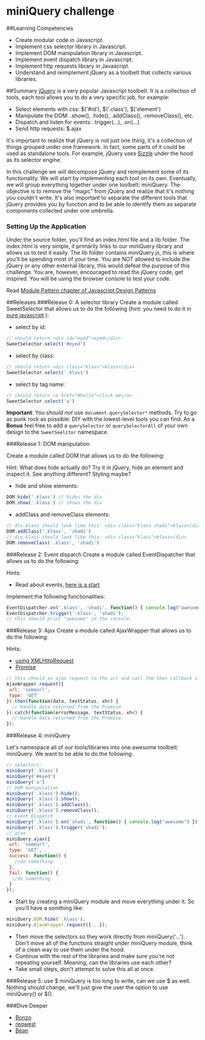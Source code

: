 # miniQuery challenge

##Learning Competencies
- Create modular code in Javascript.
- Implement css selector library in Javascript.
- Implement DOM manipulation library in Javascript.
- Implement event dispatch library in Javascript.
- Implement http requests library in Javascript.
- Understand and reimplement jQuery as a toolbelt that collects various libraries.

##Summary
[jQuery](http://jquery.com/) is a very popular Javascript toolbelt. It is a collection of tools, each tool allows you to do a very specific job, for example:

  - Select elements with css: $('#id'), $('.class'), $('element')
  - Manipulate the DOM: .show(), .hide(), .addClass(), .removeClass(), etc.
  - Dispatch and listen for events: .trigger(...), .on(...)
  - Send http requests: $.ajax

It's important to realize that jQuery is not just one thing, it's a collection of things grouped under one framework. In fact, some parts of it could be used as standalone tools. For example, jQuery uses [Sizzle](https://github.com/jquery/sizzle) under the hood as its selector engine.

In this challenge we will decompose jQuery and reimplement some of its functionality. We will start by implementing each tool on its own. Eventually, we will group everything together under one toolbelt: miniQuery. The objective is to remove the "magic" from jQuery and realize that it's nothing you couldn't write. It's also important to separate the different tools that jQuery provides you by function and to be able to identify them as separate components collected under one umbrella.

### Setting Up the Application
Under the source folder, you'll find an index.html file and a lib folder. The index.html is very simple, it primarily links to our miniQuery library and allows us to test it easily. The lib folder contains miniQuery.js, this is where you'll be spending most of your time. You are NOT allowed to include the jQuery or any other external library, this would defeat the purpose of this challenge. You are, however, encouraged to read the jQuery code, get inspired. You will be using the browser console to test your code.

Read [Module Pattern chapter of Javascript Design Patterns](http://addyosmani.com/resources/essentialjsdesignpatterns/book/#modulepatternjavascript)

##Releases
###Release 0: A selector library
Create a module called SweetSelector that allows us to do the following (hint: you need to do it in [pure javascript](http://www.w3schools.com/js/js_htmldom_elements.asp) ):

- select by id:
```javascript
// should return <div id="eyed">eyed</div>
SweetSelector.select('#eyed')
```
- select by class:
```javascript
// should return <div class="klass">klass</div>
SweetSelector.select('.klass')
```
- select by tag name:
```javascript
// should return <a href="#hello">click me</a>
SweetSelector.select('a')
```

**Important**:  You _should not_ use `document.querySelector*` methods.  Try to go as punk rock as possible: DIY with the lowest-level tools you can find.  As a **Bonus** feel free to add a `querySelector` or `querySelectorAll` of your own design to the `SweetSeelctor` namespace.

###Release 1: DOM manipulation

Create a module called DOM that allows us to do the following:

Hint: What does hide actually do? Try it in jQuery, hide an element and inspect it. See anything different? Styling maybe?

- hide and show elements:
```javascript
DOM.hide('.klass') // hides the div
DOM.show('.klass') // shows the div
```
- addClass and removeClass elements:
```javascript
// div.klass should look like this: <div class="klass shadi">klass</div>
DOM.addClass('.klass', 'shadi')
// div.klass should look like this: <div class="klass">klass</div>
DOM.removeClass('.klass', 'shadi')
```

###Release 2:  Event dispatch
Create a module called EventDispatcher that allows us to do the following:

Hints:

- Read about events, [here is a start](https://developer.mozilla.org/en-US/docs/Web/Guide/Events/Creating_and_triggering_events)

Implement the following functionalities:

```javascript
EventDispatcher.on('.klass', 'shadi', function() { console.log("awesome") });
EventDispatcher.trigger('.klass', 'shadi');
// this should print "awesome" in the console.
```

###Release 3: Ajax
Create a module called AjaxWrapper that allows us to do the following:

Hints: 
  * [using XMLHttpRequest](https://developer.mozilla.org/en-US/docs/Web/API/XMLHttpRequest/Using_XMLHttpRequest)
  * [Promise](https://developer.mozilla.org/en-US/docs/Web/JavaScript/Reference/Global_Objects/Promise)

```javascript
// this should an ajax request to the url and call the then callback if successful and catch callback if unsuccessful.
AjaxWrapper.request({
 url: 'someurl',
 type: 'GET'
}).then(function(data, textStatus, xhr) {
  // Handle data returned from the Promise
}).catch(function(errorMessage, textStatus, xhr) {
  // Handle data returned from the Promise
});
```

###Release 4: miniQuery

Let's namespace all of our tools/libraries into one awesome toolbelt: miniQuery. We want to be able to do the following:

```javascript
// selectors:
miniQuery('.klass')
miniQuery('#eyed')
miniQuery('a')
// DOM manipulation
miniQuery('.klass').hide();
miniQuery('.klass').show();
miniQuery('.klass').addClass();
miniQuery('.klass').removeClass();
// Event Dispatch
miniQuery('.klass').on('shadi', function() { console.log("awesome") });
miniQuery('.klass').trigger('shadi');
// ajax
miniQuery.ajax({
 url: 'someurl',
 type: 'GET',
 success: function() {
   //do something
 },
 fail: function() {
  //do something
 }
});
```

- Start by creating a miniQuery module and move everything under it. So you'll have a somthing like:
```javascript
miniQuery.DOM.hide('.klass');
miniQuery.AjaxWrapper.request({...});
```
- Then move the selectors so they work directly from miniQuery('...'). Don't move all of the functions straight under miniQuery module, think of a clean way to use them under the hood.
- Continue with the rest of the libraries and make sure you're not repeating yourself. Meaning, can the libraries use each other?
- Take small steps, don't attempt to solve this all at once.

###Release 5: use $
miniQuery is too long to write, can we use $ as well. Nothing should change, we'll just give the user the option to use miniQuery() or $().

###Dive Deeper
- [Bonzo](https://github.com/ded/bonzo)
- [reqwest](https://github.com/ded/reqwest)
- [Bean](https://github.com/fat/bean)
